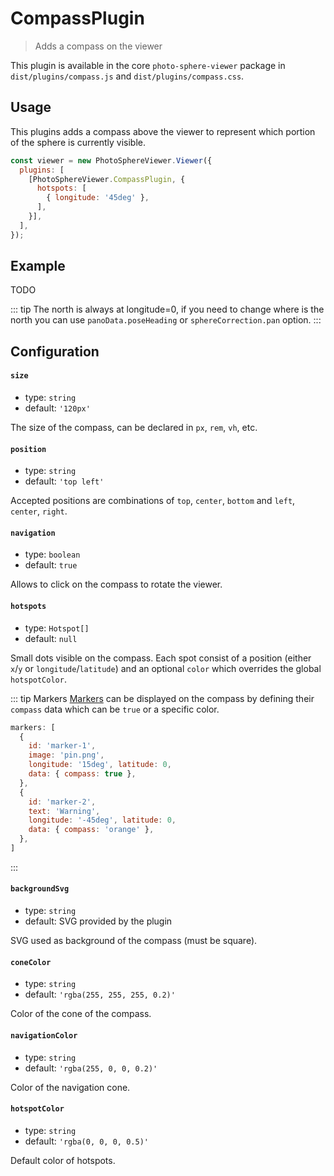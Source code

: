 # CompassPlugin <Badge text="NEW"/>

<ApiButton page="PSV.plugins.CompassPlugin.html"/>

> Adds a compass on the viewer

This plugin is available in the core `photo-sphere-viewer` package in `dist/plugins/compass.js` and `dist/plugins/compass.css`.


## Usage

This plugins adds a compass above the viewer to represent which portion of the sphere is currently visible.

```js
const viewer = new PhotoSphereViewer.Viewer({
  plugins: [
    [PhotoSphereViewer.CompassPlugin, {
      hotspots: [
        { longitude: '45deg' },
      ],
    }],
  ],
});
```


## Example

TODO

::: tip
The north is always at longitude=0, if you need to change where is the north you can use `panoData.poseHeading` or `sphereCorrection.pan` option.
:::


## Configuration

#### `size`
- type: `string`
- default: `'120px'`

The size of the compass, can be declared in `px`, `rem`, `vh`, etc.

#### `position`
- type: `string`
- default: `'top left'`

Accepted positions are combinations of `top`, `center`, `bottom` and `left`, `center`, `right`.

#### `navigation`
- type: `boolean`
- default: `true`

Allows to click on the compass to rotate the viewer.

#### `hotspots`
- type: `Hotspot[]`
- default: `null`

Small dots visible on the compass. Each spot consist of a position (either `x`/`y` or `longitude`/`latitude`) and an optional `color` which overrides the global `hotspotColor`.

::: tip Markers
[Markers](plugin-markers.md) can be displayed on the compass by defining their `compass` data which can be `true` or a specific color.

```js
markers: [
  { 
    id: 'marker-1', 
    image: 'pin.png', 
    longitude: '15deg', latitude: 0, 
    data: { compass: true },
  },
  { 
    id: 'marker-2', 
    text: 'Warning', 
    longitude: '-45deg', latitude: 0, 
    data: { compass: 'orange' },
  },
]
```

:::

#### `backgroundSvg`
- type: `string`
- default: SVG provided by the plugin

SVG used as background of the compass (must be square).

#### `coneColor`
- type: `string`
- default: `'rgba(255, 255, 255, 0.2)'`

Color of the cone of the compass.

#### `navigationColor`
- type: `string`
- default: `'rgba(255, 0, 0, 0.2)'`

Color of the navigation cone.

#### `hotspotColor`
- type: `string`
- default: `'rgba(0, 0, 0, 0.5)'`

Default color of hotspots.
